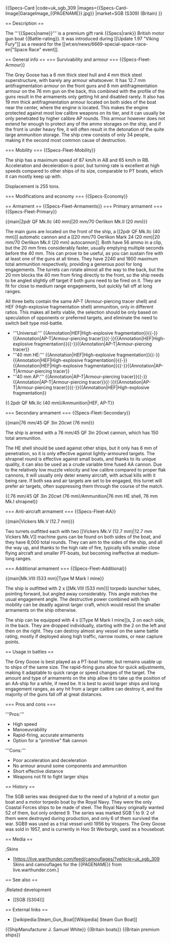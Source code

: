 {{Specs-Card
|code=uk_sgb_309
|images={{Specs-Card-Image|GarageImage_{{PAGENAME}}.jpg}}
|market=SGB (S309) (Britain)
}}

== Description ==
<!-- ''In the first part of the description, cover the history of the ship's creation and military application. In the second part, tell the reader about using this ship in the game. Add a screenshot: if a beginner player has a hard time remembering vehicles by name, a picture will help them identify the ship in question.'' -->
The '''{{Specs|name}}''' is a premium gift rank {{Specs|rank}} British motor gun boat {{Battle-rating}}. It was introduced during [[Update 1.97 "Viking Fury"]] as a reward for the [[wt:en/news/6669-special-space-race-en|"Space Race" event]].

== General info ==
=== Survivability and armour ===
{{Specs-Fleet-Armour}}
<!-- ''Talk about the vehicle's armour. Note the most well-defended and most vulnerable zones, e.g. the ammo magazine. Evaluate the composition of components and assemblies responsible for movement and manoeuvrability. Evaluate the survivability of the primary and secondary armaments separately. Don't forget to mention the size of the crew, which plays an important role in fleet mechanics. Save tips on preserving survivability for the "Usage in battles" section. If necessary, use a graphical template to show the most well-protected or most vulnerable points in the armour.'' -->

The Grey Goose has a 6 mm thick steel hull and 4 mm thick steel superstructure, with barely any armour whatsoever. It has 12.7 mm antifragmentation armour on the front guns and 8 mm antifragmentation armour on the 76 mm gun on the back, this combined with the profile of the guns result in the armaments only getting hit and disabled rarely. It also has 19 mm thick antifragmentation armour located on both sides of the boat near the center, where the engine is located. This makes the engine protected against most low calibre weapons on its tier, and it can usually be only penetrated by higher calibre AP rounds. This armour however does not extend far enough to protect any of the ammo storages on the ship, and if the front is under heavy fire, it will often result in the detonation of the quite large ammunition storage. The ship crew consists of only 34 people, making it the second most common cause of destruction.

=== Mobility ===
{{Specs-Fleet-Mobility}}
<!-- ''Write about the ship's mobility. Evaluate its power and manoeuvrability, rudder rerouting speed, stopping speed at full tilt, with its maximum forward and reverse speed.'' -->

The ship has a maximum speed of 87 km/h in AB and 65 km/h in RB. Acceleration and deceleration is poor, but turning rate is excellent at high speeds compared to other ships of its size, comparable to PT boats, which it can mostly keep up with.

Displacement is 255 tons.

=== Modifications and economy ===
{{Specs-Economy}}

== Armament ==
{{Specs-Fleet-Armaments}}
=== Primary armament ===
{{Specs-Fleet-Primary}}
<!-- ''Provide information about the characteristics of the primary armament. Evaluate their efficacy in battle based on their reload speed, ballistics and the capacity of their shells. Add a link to the main article about the weapon: <code><nowiki>{{main|Weapon name (calibre)}}</nowiki></code>. Broadly describe the ammunition available for the primary armament, and provide recommendations on how to use it and which ammunition to choose.'' -->
{{main|2pdr QF Mk.IIc (40 mm)|20 mm/70 Oerlikon Mk.II (20 mm)}}

The main guns are located on the front of the ship, a [[2pdr QF Mk.IIc (40 mm)]] automatic cannon and a [[20 mm/70 Oerlikon Mark 24 (20 mm)|20 mm/70 Oerlikon Mk.II (20 mm) autocannon]]. Both have 56 ammo in a clip, but the 20 mm fires considerably faster, usually emptying multiple seconds before the 40 mm. This can prove to be useful, as you can sustain fire with at least one of the guns at all times. They have 2240 and 1800 maximum total ammunition respectively, providing a generous pool for long engagements. The turrets can rotate almost all the way to the back, but the 20 mm blocks the 40 mm from firing directly to the front, so the ship needs to be angled slightly off target if both guns need to be fired on it. They are fit for close to medium range engagements, but quickly fall off at long ranges.

All three belts contain the same AP-T (Armour-piercing tracer shell) and HEF (High-explosive fragmentation shell) ammunition, only in different ratios. This makes all belts viable, the selection should be only based on speculation of opponents or preferred targets, and eliminate the need to switch belt type mid-battle.

* '''Universal:''' {{Annotation|HEF|High-explosive fragmentation}}{{-}}{{Annotation|AP-T|Armour-piercing tracer}}{{-}}{{Annotation|HEF|High-explosive fragmentation}}{{-}}{{Annotation|AP-T|Armour-piercing tracer}}
* '''40 mm HE:''' {{Annotation|HEF|High-explosive fragmentation}}{{-}}{{Annotation|HEF|High-explosive fragmentation}}{{-}}{{Annotation|HEF|High-explosive fragmentation}}{{-}}{{Annotation|AP-T|Armour-piercing tracer}}
* '''40 mm AP:''' {{Annotation|AP-T|Armour-piercing tracer}}{{-}}{{Annotation|AP-T|Armour-piercing tracer}}{{-}}{{Annotation|AP-T|Armour-piercing tracer}}{{-}}{{Annotation|HEF|High-explosive fragmentation}}

{{:2pdr QF Mk.IIc (40 mm)/Ammunition|HEF, AP-T}}

=== Secondary armament ===
{{Specs-Fleet-Secondary}}
<!-- ''Some ships are fitted with weapons of various calibres. Secondary armaments are defined as weapons chosen with the control <code>Select secondary weapon</code>. Evaluate the secondary armaments and give advice on how to use them. Describe the ammunition available for the secondary armament. Provide recommendations on how to use them and which ammunition to choose. Remember that any anti-air armament, even heavy calibre weapons, belong in the next section. If there is no secondary armament, remove this section.'' -->
{{main|76 mm/45 QF 3in 20cwt (76 mm)}}

The ship is armed with a 76 mm/45 QF 3in 20cwt cannon, which has 150 total ammunition.

The HE shell should be used against other ships, but it only has 6 mm of penetration, so it is only effective against lightly-armoured targets. The shrapnel round is effective against small boats, and thanks to its unique quality, it can also be used as a crude variable time fused AA cannon. Due to the relatively low muzzle velocity and low calibre compared to proper flak cannons, it will usually only deter enemy aircraft, with actual kills with it being rare. If both sea and air targets are set to be engaged, this turret will prefer air targets, often suppressing them through the course of the match.

{{:76 mm/45 QF 3in 20cwt (76 mm)/Ammunition|76 mm HE shell, 76 mm Mk.I shrapnel}}

=== Anti-aircraft armament ===
{{Specs-Fleet-AA}}
<!-- ''An important part of the ship's armament responsible for air defence. Anti-aircraft armament is defined by the weapon chosen with the control <code>Select anti-aircraft weapons</code>. Talk about the ship's anti-air cannons and machine guns, the number of guns and their positions, their effective range, and about their overall effectiveness – including against surface targets. If there are no anti-aircraft armaments, remove this section.'' -->
{{main|Vickers Mk.V (12.7 mm)}}

Two turrets outfitted each with two [[Vickers Mk.V (12.7 mm)|12.7 mm Vickers Mk.V]] machine guns can be found on both sides of the boat, and they have 8,000 total rounds. They can aim to the sides of the ship, and all the way up, and thanks to the high rate of fire, typically kills smaller close flying aircraft and smaller PT-boats, but becoming ineffective at medium-long ranges.

=== Additional armament ===
{{Specs-Fleet-Additional}}
<!-- ''Describe the available additional armaments of the ship: depth charges, mines, torpedoes. Talk about their positions, available ammunition and launch features such as dead zones of torpedoes. If there is no additional armament, remove this section.'' -->
{{main|Mk.VIII (533 mm)|Type M Mark I mine}}

The ship is outfitted with 2 x [[Mk.VIII (533 mm)]] torpedo launcher tubes, pointing forward, but angled away considerably. This angle matches the usual engagement angle. The destructive power combined with high mobility can be deadly against larger craft, which would resist the smaller armaments on the ship otherwise.

The ship can be equipped with 4 x [[Type M Mark I mine]]s, 2 on each side, in the back. They are dropped individually, starting with the 2 on the left and then on the right. They can destroy almost any vessel on the same battle rating, mostly if deployed along high traffic, narrow routes, or near capture points.

== Usage in battles ==
<!-- ''Describe the technique of using this ship, the characteristics of her use in a team and tips on strategy. Abstain from writing an entire guide – don't try to provide a single point of view, but give the reader food for thought. Talk about the most dangerous opponents for this vehicle and provide recommendations on fighting them. If necessary, note the specifics of playing with this vehicle in various modes (AB, RB, SB).'' -->

The Grey Goose is best played as a PT-boat hunter, but remains usable up to ships of the same size. The rapid-firing guns allow for quick adjustments, making it adaptable to quick range or speed changes of the target. The amount and type of armaments on the ship allow it to take up the position of an AA-ship for a while, if need be. It is best to avoid larger ships and long engagement ranges, as any hit from a larger calibre can destroy it, and the majority of the guns fall off at great distances.

=== Pros and cons ===
<!-- ''Summarise and briefly evaluate the vehicle in terms of its characteristics and combat effectiveness. Mark its pros and cons in the bulleted list. Try not to use more than 6 points for each of the characteristics. Avoid using categorical definitions such as "bad", "good" and the like - use substitutions with softer forms such as "inadequate" and "effective".'' -->

'''Pros:'''

* High speed
* Manoeuvrability
* Rapid-firing, accurate armaments
* Option for a "primitive" flak cannon

'''Cons:'''

* Poor acceleration and deceleration
* No armour around some components and ammunition
* Short effective distance
* Weapons not fit to fight larger ships

== History ==
<!-- ''Describe the history of the creation and combat usage of the ship in more detail than in the introduction. If the historical reference turns out to be too long, take it to a separate article, taking a link to the article about the ship and adding a block "/History" (example: <nowiki>https://wiki.warthunder.com/(Ship-name)/History</nowiki>) and add a link to it here using the <code>main</code> template. Be sure to reference text and sources by using <code><nowiki><ref></ref></nowiki></code>, as well as adding them at the end of the article with <code><nowiki><references /></nowiki></code>. This section may also include the ship's dev blog entry (if applicable) and the in-game encyclopedia description (under <code><nowiki>=== In-game description ===</nowiki></code>, also if applicable).'' -->

The SGB series was designed due to the need of a hybrid of a motor gun boat and a motor torpedo boat by the Royal Navy. They were the only Coastal Forces ships to be made of steel. The Royal Navy originally wanted 52 of them, but only ordered 9. The series was marked SGB 1 to 9. 2 of them were destroyed during production, and only 6 of them survived the war. SGB9 was used as a trial vessel until 1956 by Vospers. The Grey Goose was sold in 1957, and is currently in Hoo St Werburgh, used as a houseboat.

== Media ==
<!-- ''Excellent additions to the article would be video guides, screenshots from the game, and photos.'' -->

;Skins

* [https://live.warthunder.com/feed/camouflages/?vehicle=uk_sgb_309 Skins and camouflages for the {{PAGENAME}} from live.warthunder.com.]

== See also ==
<!-- ''Links to articles on the War Thunder Wiki that you think will be useful for the reader, for example:''
* ''reference to the series of the ship;''
* ''links to approximate analogues of other nations and research trees.'' -->

;Related development

* [[SGB (S304)]]

== External links ==
<!-- ''Paste links to sources and external resources, such as:''
* ''topic on the official game forum;''
* ''other literature.'' -->

* [[wikipedia:Steam_Gun_Boat|[Wikipedia] Steam Gun Boat]]

{{ShipManufacturer J. Samuel White}}
{{Britain boats}}
{{Britain premium ships}}